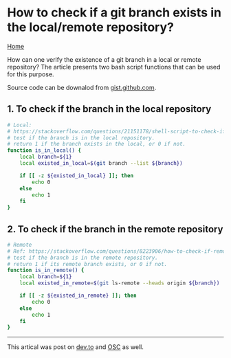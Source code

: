# How to check if a git branch exists in the local/remote repository?

[Home](index.md)

How can one verify the existence of a git branch in a local or remote repository? The article presents two bash script functions that can be used for this purpose.

Source code can be downalod from [gist.github.com](https://gist.github.com/iridiumcao/714d3d0a9137ce614c26e4e10d185291).

## 1. To check if the branch in the local repository

```bash
# Local:
# https://stackoverflow.com/questions/21151178/shell-script-to-check-if-specified-git-branch-exists
# test if the branch is in the local repository.
# return 1 if the branch exists in the local, or 0 if not.
function is_in_local() {
    local branch=${1}
    local existed_in_local=$(git branch --list ${branch})

    if [[ -z ${existed_in_local} ]]; then
        echo 0
    else
        echo 1
    fi
}
```

## 2. To check if the branch in the remote repository

```bash
# Remote
# Ref: https://stackoverflow.com/questions/8223906/how-to-check-if-remote-branch-exists-on-a-given-remote-repository
# test if the branch is in the remote repository.
# return 1 if its remote branch exists, or 0 if not.
function is_in_remote() {
    local branch=${1}
    local existed_in_remote=$(git ls-remote --heads origin ${branch})

    if [[ -z ${existed_in_remote} ]]; then
        echo 0
    else
        echo 1
    fi
}
```

---

This artical was post on [dev.to](https://dev.to/iridiumcao/how-to-check-if-a-git-branch-exists-in-the-local-remote-repository-3gkd) and [OSC](https://my.oschina.net/iridium/blog/3208407) as well.
